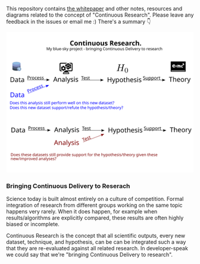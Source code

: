 This repository contains [the whitepaper](https://alexmorley.me/ContinuousResearch/) and other notes, resources and diagrams related to the concept of "Continuous Research". Please leave any feedback in the issues or email me :) There's a summary :point_down:

![Continuous Research Diagram](/img/CCW18.svg)

### Bringing Continuous Delivery to Reserach
Science today is built almost entirely on a culture of competition. Formal integration of research from different groups working on the same topic happens very rarely. When it does happen, for example when results/algorithms are explicitly compared, these results are often highly biased or incomplete.

Continuous Research is the concept that all scientific outputs, every new dataset, technique, and hypothesis, can be can be integrated such a way that they are re-evaluated against all related research. In developer-speak we could say that we're "bringing Continuous Delivery to research".
